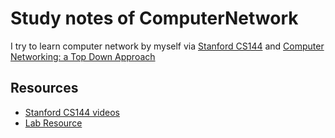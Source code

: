 # Study notes of ComputerNetwork

I try to learn computer network by myself via [Stanford CS144](https://cs144.github.io/) and [Computer Networking: a Top Down Approach](https://gaia.cs.umass.edu/kurose_ross/index.php)

## Resources

- [Stanford CS144  videos](https://www.youtube.com/watch?v=r2WZNaFyrbQ&list=PL6RdenZrxrw9inR-IJv-erlOKRHjymxMN)
- [Lab Resource](https://github.com/PKUFlyingPig/CS144-Computer-Network)
